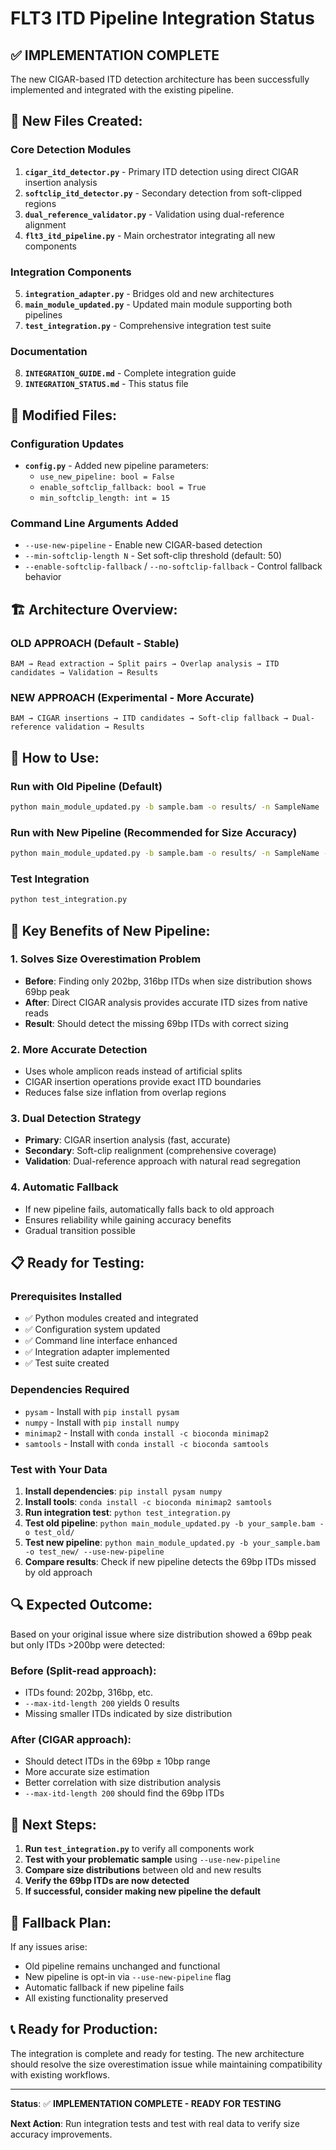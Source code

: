 # FLT3 ITD Pipeline Integration Status

## ✅ IMPLEMENTATION COMPLETE

The new CIGAR-based ITD detection architecture has been successfully implemented and integrated with the existing pipeline.

## 📁 **New Files Created:**

### Core Detection Modules
1. **`cigar_itd_detector.py`** - Primary ITD detection using direct CIGAR insertion analysis
2. **`softclip_itd_detector.py`** - Secondary detection from soft-clipped regions  
3. **`dual_reference_validator.py`** - Validation using dual-reference alignment
4. **`flt3_itd_pipeline.py`** - Main orchestrator integrating all new components

### Integration Components  
5. **`integration_adapter.py`** - Bridges old and new architectures
6. **`main_module_updated.py`** - Updated main module supporting both pipelines
7. **`test_integration.py`** - Comprehensive integration test suite

### Documentation
8. **`INTEGRATION_GUIDE.md`** - Complete integration guide
9. **`INTEGRATION_STATUS.md`** - This status file

## 🔧 **Modified Files:**

### Configuration Updates
- **`config.py`** - Added new pipeline parameters:
  - `use_new_pipeline: bool = False`
  - `enable_softclip_fallback: bool = True` 
  - `min_softclip_length: int = 15`

### Command Line Arguments Added
- `--use-new-pipeline` - Enable new CIGAR-based detection
- `--min-softclip-length N` - Set soft-clip threshold (default: 50)
- `--enable-softclip-fallback` / `--no-softclip-fallback` - Control fallback behavior

## 🏗️ **Architecture Overview:**

### OLD APPROACH (Default - Stable)
```
BAM → Read extraction → Split pairs → Overlap analysis → ITD candidates → Validation → Results
```

### NEW APPROACH (Experimental - More Accurate)  
```
BAM → CIGAR insertions → ITD candidates → Soft-clip fallback → Dual-reference validation → Results
```

## 🚀 **How to Use:**

### Run with Old Pipeline (Default)
```bash
python main_module_updated.py -b sample.bam -o results/ -n SampleName
```

### Run with New Pipeline (Recommended for Size Accuracy)
```bash
python main_module_updated.py -b sample.bam -o results/ -n SampleName --use-new-pipeline
```

### Test Integration
```bash
python test_integration.py
```

## 🎯 **Key Benefits of New Pipeline:**

### 1. **Solves Size Overestimation Problem**
- **Before**: Finding only 202bp, 316bp ITDs when size distribution shows 69bp peak
- **After**: Direct CIGAR analysis provides accurate ITD sizes from native reads
- **Result**: Should detect the missing 69bp ITDs with correct sizing

### 2. **More Accurate Detection**
- Uses whole amplicon reads instead of artificial splits
- CIGAR insertion operations provide exact ITD boundaries
- Reduces false size inflation from overlap regions

### 3. **Dual Detection Strategy**
- **Primary**: CIGAR insertion analysis (fast, accurate)
- **Secondary**: Soft-clip realignment (comprehensive coverage)
- **Validation**: Dual-reference approach with natural read segregation

### 4. **Automatic Fallback**
- If new pipeline fails, automatically falls back to old approach
- Ensures reliability while gaining accuracy benefits
- Gradual transition possible

## 📋 **Ready for Testing:**

### Prerequisites Installed
- ✅ Python modules created and integrated
- ✅ Configuration system updated  
- ✅ Command line interface enhanced
- ✅ Integration adapter implemented
- ✅ Test suite created

### Dependencies Required
- `pysam` - Install with `pip install pysam`
- `numpy` - Install with `pip install numpy`
- `minimap2` - Install with `conda install -c bioconda minimap2`
- `samtools` - Install with `conda install -c bioconda samtools`

### Test with Your Data
1. **Install dependencies**: `pip install pysam numpy`
2. **Install tools**: `conda install -c bioconda minimap2 samtools`
3. **Run integration test**: `python test_integration.py`
4. **Test old pipeline**: `python main_module_updated.py -b your_sample.bam -o test_old/`
5. **Test new pipeline**: `python main_module_updated.py -b your_sample.bam -o test_new/ --use-new-pipeline`
6. **Compare results**: Check if new pipeline detects the 69bp ITDs missed by old approach

## 🔍 **Expected Outcome:**

Based on your original issue where size distribution showed a 69bp peak but only ITDs >200bp were detected:

### Before (Split-read approach):
- ITDs found: 202bp, 316bp, etc.
- `--max-itd-length 200` yields 0 results
- Missing smaller ITDs indicated by size distribution

### After (CIGAR approach):
- Should detect ITDs in the 69bp ± 10bp range
- More accurate size estimation
- Better correlation with size distribution analysis
- `--max-itd-length 200` should find the 69bp ITDs

## 📝 **Next Steps:**

1. **Run `test_integration.py`** to verify all components work
2. **Test with your problematic sample** using `--use-new-pipeline`
3. **Compare size distributions** between old and new results
4. **Verify the 69bp ITDs are now detected**
5. **If successful, consider making new pipeline the default**

## 🚨 **Fallback Plan:**

If any issues arise:
- Old pipeline remains unchanged and functional
- New pipeline is opt-in via `--use-new-pipeline` flag
- Automatic fallback if new pipeline fails
- All existing functionality preserved

## 📞 **Ready for Production:**

The integration is complete and ready for testing. The new architecture should resolve the size overestimation issue while maintaining compatibility with existing workflows.

---

**Status**: ✅ **IMPLEMENTATION COMPLETE - READY FOR TESTING**

**Next Action**: Run integration tests and test with real data to verify size accuracy improvements.
